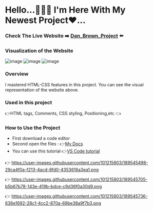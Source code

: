 # Hello...🙋🏻‍♂️ I'm Here With My Newest Project❤...
### Check The Live Website :arrow_right: [Dan_Brown_Project](https://muka6363.github.io/PROJELER_MK/4.Dan_Brown/index.html) :arrow_left:
### Visualization of the Website
![image](https://user-images.githubusercontent.com/101215803/189545498-29ca4f0a-f213-4acd-8fd0-4353616a3ea1.png)
![image](https://user-images.githubusercontent.com/101215803/189545705-b5b67b78-143e-419b-bdce-c9d36f0a30d9.png)
![image](https://user-images.githubusercontent.com/101215803/189545736-636e1692-28c1-4cc2-870a-69be38a9f7b3.png)






### Overview
I mastered HTML-CSS features in this project. You can see the visual representation of the website above.
### Used in this project
:point_right:HTML tags, Comments, CSS styling, Positioning,etc.:point_left:
### How to Use the Project
+ First download a code editor
+ Second open the files : :point_right:[My Docs](https://muka6363.github.io/PROJELER_MK/4.Dan_Brown/index.html)
+ You can use this tutorial :point_right:[VS Code tutorial](https://www.youtube.com/watch?v=fJEbVCrEMSE)

:point_right: https://user-images.githubusercontent.com/101215803/189545498-29ca4f0a-f213-4acd-8fd0-4353616a3ea1.png

:point_right: https://user-images.githubusercontent.com/101215803/189545705-b5b67b78-143e-419b-bdce-c9d36f0a30d9.png

:point_right: https://user-images.githubusercontent.com/101215803/189545736-636e1692-28c1-4cc2-870a-69be38a9f7b3.png



